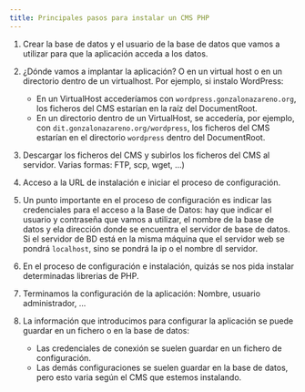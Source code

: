 ```yaml
---
title: Principales pasos para instalar un CMS PHP
---
```

1. Crear la base de datos y el usuario de la base de datos que vamos a utilizar para que la aplicación acceda a los datos.
2. ¿Dónde vamos a implantar la aplicación? O en un virtual host o en un directorio dentro de un virtualhost.
    Por ejemplo, si instalo WordPress:

    * En un VirtualHost accederíamos con `wordpress.gonzalonazareno.org`, los ficheros del CMS estarían en la raíz del DocumentRoot.
    * En un directorio dentro de un VirtualHost, se accedería, por ejemplo, con `dit.gonzalonazareno.org/wordpress`, los ficheros del CMS estarían en el directorio `wordpress` dentro del DocumentRoot.

3. Descargar los ficheros del CMS y subirlos los ficheros del CMS al servidor. Varias formas: FTP, scp, wget, ...)
4. Acceso a la URL de instalación e iniciar el proceso de configuración.
5. Un punto importante en el proceso de configuración es indicar las credenciales para el acceso a la Base de Datos: hay que indicar el usuario y contraseña que vamos a utilizar, el nombre de la base de datos y ela dirección donde se encuentra el servidor de base de datos. Si el servidor de BD está en la misma máquina que el servidor web se pondrá `localhost`, sino se pondrá la ip o el nombre dl servidor.
6. En el proceso de configuración e instalación, quizás se nos pida instalar determinadas librerias de PHP.
7. Terminamos la configuración de la aplicación: Nombre, usuario administrador, ...
8. La información que introducimos para configurar la aplicación se puede guardar en un fichero o en la base de datos:
    * Las credenciales de conexión se suelen guardar en un fichero de configuración.
    * Las demás configuraciones se suelen guardar en la base de datos, pero esto varia según el CMS que estemos instalando.
